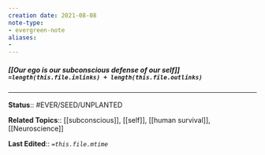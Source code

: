 ```yaml
---
creation date: 2021-08-08
note-type: 
- evergreen-note
aliases:
- 
---
```


##### [[Our ego is our subconscious defense of our self]] `=length(this.file.inlinks) + length(this.file.outlinks)`



### <hr class="footnote"/>

**Status**:: #EVER/SEED/UNPLANTED 

**Related Topics**:: [[subconscious]], [[self]], [[human survival]], [[Neuroscience]]
	
**Last Edited**:: *`=this.file.mtime`*
